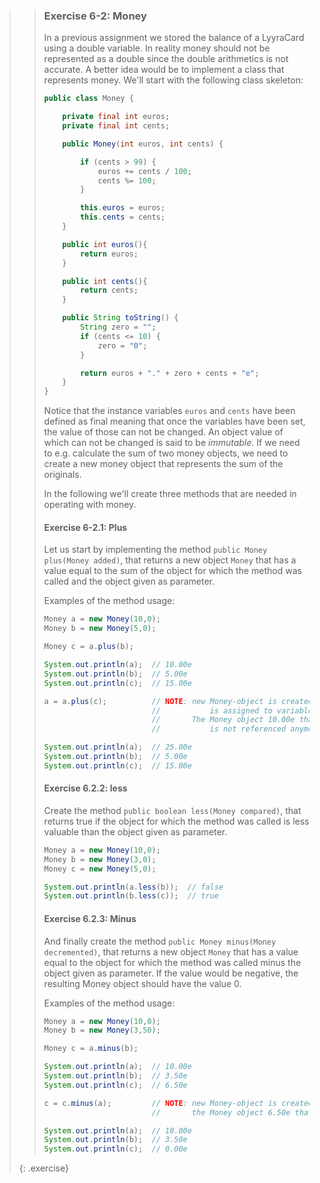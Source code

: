 >> ### Exercise 6-2: Money
>>
>> In a previous assignment we stored the balance of a LyyraCard using a double variable. In reality money should not be represented as a double since the double arithmetics is not accurate. A better idea would be to implement a class that represents money. We'll start with the following class skeleton:
>>
>> ```java
>> public class Money {
>>
>>     private final int euros;
>>     private final int cents;
>>
>>     public Money(int euros, int cents) {
>>
>>         if (cents > 99) {
>>             euros += cents / 100;
>>             cents %= 100;
>>         }
>>
>>         this.euros = euros;
>>         this.cents = cents;
>>     }
>>
>>     public int euros(){
>>         return euros;
>>     }
>>
>>     public int cents(){
>>         return cents;
>>     }
>>
>>     public String toString() {
>>         String zero = "";
>>         if (cents <= 10) {
>>             zero = "0";
>>         }
>>
>>         return euros + "." + zero + cents + "e";
>>     }
>> }
>> ```
>> 
>> Notice that the instance variables `euros` and `cents` have been defined as final meaning that once the variables have been set, the value of those can not be changed. An object value of which can not be changed is said to be *immutable*. If we need to e.g. calculate the sum of two money objects, we need to create a new money object that represents the sum of the originals.
>>
>> In the following we'll create three methods that are needed in operating with money.
>>
>> #### Exercise 6-2.1: Plus
>>
>> Let us start by implementing the method `public Money plus(Money added)`, that returns a new object `Money` that has a value equal to the sum of the object for which the method was called and the object given as parameter.
>>
>> Examples of the method usage:
>>
>> ```java
>> Money a = new Money(10,0);
>> Money b = new Money(5,0);
>>
>> Money c = a.plus(b);
>>
>> System.out.println(a);  // 10.00e
>> System.out.println(b);  // 5.00e
>> System.out.println(c);  // 15.00e
>>
>> a = a.plus(c);          // NOTE: new Money-object is created and reference to that
>>                         //           is assigned to variable a.
>>                         //       The Money object 10.00e that variable a used to hold
>>                         //           is not referenced anymore
>>
>> System.out.println(a);  // 25.00e
>> System.out.println(b);  // 5.00e
>> System.out.println(c);  // 15.00e
>>```
>>
>> #### Exercise 6.2.2: less
>>
>> Create the method `public boolean less(Money compared)`, that returns true if the object for which the method was called is less valuable than the object given as parameter.
>>
>> ```java
>> Money a = new Money(10,0);
>> Money b = new Money(3,0);
>> Money c = new Money(5,0);
>>
>> System.out.println(a.less(b));  // false
>> System.out.println(b.less(c));  // true
>> ```
>>
>> #### Exercise 6.2.3: Minus
>> And finally create the method `public Money minus(Money decremented)`, that returns a new object `Money` that has a value equal to the object for which the method was called minus the object given as parameter. If the value would be negative, the resulting Money object should have the value 0.
>>
>> Examples of the method usage:
>>
>>```java
>> Money a = new Money(10,0);
>> Money b = new Money(3,50);
>>
>> Money c = a.minus(b);
>>
>> System.out.println(a);  // 10.00e
>> System.out.println(b);  // 3.50e
>> System.out.println(c);  // 6.50e
>>
>> c = c.minus(a);         // NOTE: new Money-object is created and reference to that is assigned to variable c
>>                         //       the Money object 6.50e that variable c used to hold, is not referenced anymore
>>
>> System.out.println(a);  // 10.00e
>> System.out.println(b);  // 3.50e
>> System.out.println(c);  // 0.00e
>>```
>>
>{: .exercise}